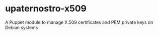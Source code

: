 # upaternostro-x509
A Puppet module to manage X.509 certificates and PEM private keys on Debian systems
